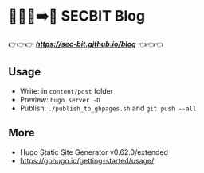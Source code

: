 # 🌈➕🐎➡️🦄 SECBIT Blog

👉👉👉 ***https://sec-bit.github.io/blog*** 👈👈👈

## Usage

- Write: in `content/post` folder
- Preview: `hugo server -D`
- Publish: `./publish_to_ghpages.sh` and `git push --all`

## More

- Hugo Static Site Generator v0.62.0/extended
- https://gohugo.io/getting-started/usage/